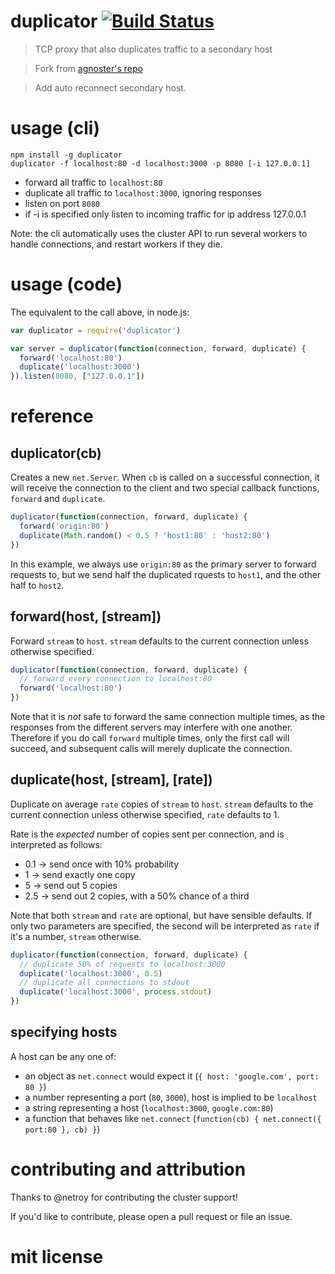 # duplicator [![Build Status](https://travis-ci.org/phox/duplicator.svg?branch=master)](https://travis-ci.org/phox/duplicator)

> TCP proxy that also duplicates traffic to a secondary host

> Fork from [agnoster's repo](https://github.com/agnoster/duplicator)

> Add auto reconnect secondary host.

# usage (cli)

```
npm install -g duplicator
duplicator -f localhost:80 -d localhost:3000 -p 8080 [-i 127.0.0.1]
```

* forward all traffic to `localhost:80`
* duplicate all traffic to `localhost:3000`, ignoring responses
* listen on port `8080`
* if -i is specified only listen to incoming traffic for ip address 127.0.0.1

Note: the cli automatically uses the cluster API to run several workers to handle connections, and restart workers if they die.

# usage (code)

The equivalent to the call above, in node.js:

```js
var duplicator = require('duplicator')

var server = duplicator(function(connection, forward, duplicate) {
  forward('localhost:80')
  duplicate('localhost:3000')
}).listen(8080, ["127.0.0.1"])
```

# reference

## duplicator(cb)

Creates a new `net.Server`. When `cb` is called on a successful connection, it will receive the connection to the client and two special callback functions, `forward` and `duplicate`.

```js
duplicator(function(connection, forward, duplicate) {
  forward('origin:80')
  duplicate(Math.random() < 0.5 ? 'host1:80' : 'host2:80')
})
```

In this example, we always use `origin:80` as the primary server to forward requests to, but we send half the duplicated rquests to `host1`, and the other half to `host2`.

## forward(host, [stream])

Forward `stream` to `host`. `stream` defaults to the current connection unless otherwise specified.

```js
duplicator(function(connection, forward, duplicate) {
  // forward every connection to localhost:80
  forward('localhost:80')
})
```

Note that it is *not* safe to forward the same connection multiple times, as the responses from the different servers may interfere with one another. Therefore if you do call `forward` multiple times, only the first call will succeed, and subsequent calls will merely duplicate the connection.

## duplicate(host, [stream], [rate])

Duplicate on average `rate` copies of `stream` to `host`. `stream` defaults to the current connection unless otherwise specified, `rate` defaults to 1.

Rate is the *expected* number of copies sent per connection, and is interpreted as follows:
  * 0.1 -> send once with 10% probability
  * 1 -> send exactly one copy
  * 5 -> send out 5 copies
  * 2.5 -> send out 2 copies, with a 50% chance of a third

Note that both `stream` and `rate` are optional, but have sensible defaults. If only two parameters are specified, the second will be interpreted as `rate` if it's a number, `stream` otherwise.

```js
duplicator(function(connection, forward, duplicate) {
  // duplicate 50% of requests to localhost:3000
  duplicate('localhost:3000', 0.5)
  // duplicate all connections to stdout
  duplicate('localhost:3000', process.stdout)
})
```

## specifying hosts

A host can be any one of:

* an object as `net.connect` would expect it (`{ host: 'google.com', port: 80 }`)
* a number representing a port (`80`, `3000`), host is implied to be `localhost`
* a string representing a host (`localhost:3000`, `google.com:80`)
* a function that behaves like `net.connect` (`function(cb) { net.connect({ port:80 }, cb) }`)

# contributing and attribution

Thanks to @netroy for contributing the cluster support!

If you'd like to contribute, please open a pull request or file an issue.

# mit license
